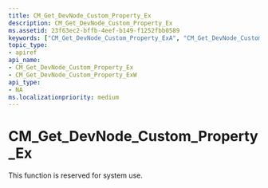 ```yaml
---
title: CM_Get_DevNode_Custom_Property_Ex
description: CM_Get_DevNode_Custom_Property_Ex
ms.assetid: 23f63ec2-bffb-4eef-b149-f1252fbb0589
keywords: ["CM_Get_DevNode_Custom_Property_ExA", "CM_Get_DevNode_Custom_Property_ExW", "CM_Get_DevNode_Custom_Property_Ex Device and Driver Installation"]
topic_type:
- apiref
api_name:
- CM_Get_DevNode_Custom_Property_Ex
- CM_Get_DevNode_Custom_Property_ExW
api_type:
- NA
ms.localizationpriority: medium
---
```


# CM_Get_DevNode_Custom_Property_Ex

This function is reserved for system use.


 

 





